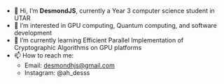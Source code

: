 - 👋 Hi, I’m **DesmondJS**, currently a Year 3 computer science student in UTAR
- 👀 I’m interested in GPU computing, Quantum computing, and software development
- 🌱 I’m currently learning Efficient Parallel Implementation of Cryptographic Algorithms on GPU platforms
- 📫 How to reach me:
    - Email: desmondhjs@gmail.com
    - Instagram: @ah_desss

<!---
DesmondJS/DesmondJS is a ✨ special ✨ repository because its `README.md` (this file) appears on your GitHub profile.
You can click the Preview link to take a look at your changes.
--->
